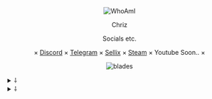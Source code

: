 <p align="center">
  <img
src="https://camo.githubusercontent.com/1271ae3759683a4a2d753af90938c8912c3fca34cb2f82ec1c391340216e8499/68747470733a2f2f6d656469612e646973636f72646170702e6e65742f6174746163686d656e74732f3737363831363030333936323337323130392f3738343132333730373938373332393037352f6769726c6769662e676966" alt="WhoAmI">
</p>

<p align="center">
    Chriz
<p align="center">
Socials etc.
<p align="center">
   ×
   <a href="https://discord.com/users/755217098183016488">Discord</a>
   ×
   <a href="https://t.me/unwizz">Telegram</a>
   ×
   <a href="https://sellix.io/chriz">Sellix</a>
   ×
   <a href="https://steamcommunity.com/id/Discordians">Steam</a>
   ×
   Youtube Soon..
   ×
</p>

<p align="center">
<img src="https://komarev.com/ghpvc/?username=unwizz&color=d600ff" alt="blades" width="" height="">
</p>

<details>
  <summary>⸸</summary>
  <img src="https://github-readme-stats.vercel.app/api?username=unwizz&theme=black" alt="fax">
</details>

<details>
  <summary>⸸</summary>
  <img src="https://github-readme-stats.vercel.app/api/top-langs/?username=unwizz&theme=black" alt="fax">
</details>
